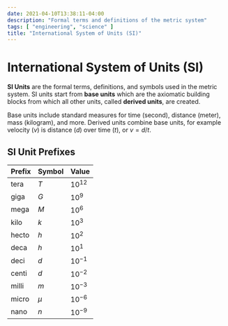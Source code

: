 ```yaml
---
date: 2021-04-10T13:38:11-04:00
description: "Formal terms and definitions of the metric system"
tags: [ "engineering", "science" ]
title: "International System of Units (SI)"
---
```


# International System of Units (SI)

**SI Units** are the formal terms, definitions, and symbols used in the metric system. SI units start from **base units** which are the axiomatic building blocks from which all other units, called **derived units**, are created.

Base units include standard measures for time (second), distance (meter), mass (kilogram), and more. Derived units combine base units, for example velocity ($v$) is distance ($d$) over time ($t$), or $v=d/t$.

## SI Unit Prefixes

| Prefix | Symbol | Value     |
| ------ | ------ | --------- |
| tera   | $T$    | $10^{12}$ |
| giga   | $G$    | $10^{9}$  |
| mega   | $M$    | $10^{6}$  |
| kilo   | $k$    | $10^{3}$  |
| hecto  | $h$    | $10^{2}$  |
| deca   | $h$    | $10^{1}$  |
| deci   | $d$    | $10^{-1}$ |
| centi  | $d$    | $10^{-2}$ |
| milli  | $m$    | $10^{-3}$ |
| micro  | $μ$    | $10^{-6}$ |
| nano   | $n$    | $10^{-9}$ |
